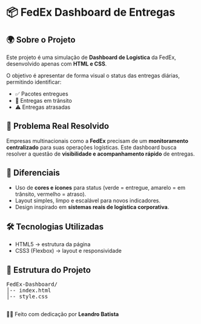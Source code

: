 <!DOCTYPE html>
<html lang="pt-br">
<head>
  <meta charset="UTF-8">
  <meta name="viewport" content="width=device-width, initial-scale=1.0">
</head>
<body>
  <h1>📦 FedEx Dashboard de Entregas</h1>

  <h2>🌍 Sobre o Projeto</h2>
  <p>Este projeto é uma simulação de <strong>Dashboard de Logística</strong> da FedEx, desenvolvido apenas com <strong>HTML e CSS</strong>.</p>
  <p>O objetivo é apresentar de forma visual o <span class="highlight">status das entregas diárias</span>, permitindo identificar:</p>
  <ul>
    <li>✅ Pacotes entregues</li>
    <li>🚚 Entregas em trânsito</li>
    <li>⚠️ Entregas atrasadas</li>
  </ul>

  <h2>🎯 Problema Real Resolvido</h2>
  <p>Empresas multinacionais como a <strong>FedEx</strong> precisam de um <strong>monitoramento centralizado</strong> para suas operações logísticas.  
  Este dashboard busca resolver a questão de <strong>visibilidade e acompanhamento rápido</strong> de entregas.</p>

  <h2>🚀 Diferenciais</h2>
  <ul>
    <li>Uso de <strong>cores e ícones</strong> para status (verde = entregue, amarelo = em trânsito, vermelho = atraso).</li>
    <li>Layout simples, limpo e escalável para novos indicadores.</li>
    <li>Design inspirado em <strong>sistemas reais de logística corporativa</strong>.</li>
  </ul>

  <h2>🛠️ Tecnologias Utilizadas</h2>
  <ul>
    <li>HTML5 → estrutura da página</li>
    <li>CSS3 (Flexbox) → layout e responsividade</li>
  </ul>

  <h2>📂 Estrutura do Projeto</h2>
  <pre>
FedEx-Dashboard/
│-- index.html
│-- style.css
  </pre>

  <footer>
    <p>👨‍💻 Feito com dedicação por <strong>Leandro Batista</strong></p>
  </footer>
</body>
</html>
